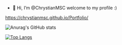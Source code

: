 - 👋 Hi, I’m @ChrystianMSC
welcome to my profile :)

https://chrystianmsc.github.io/Portfolio/

![Anurag's GitHub stats](https://github-readme-stats.vercel.app/api?username=ChrystianMSC&show_icons=true&theme=synthwave)

[![Top Langs](https://github-readme-stats.vercel.app/api/top-langs/?username=ChrystianMSC&theme=synthwave)](https://github.com/anuraghazra/github-readme-stats)

